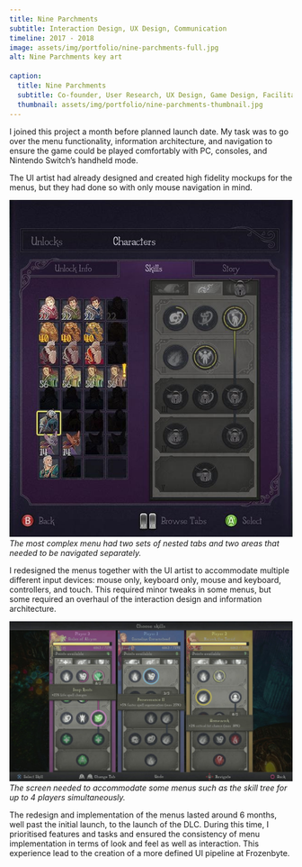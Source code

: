 ```yaml
---
title: Nine Parchments
subtitle: Interaction Design, UX Design, Communication
timeline: 2017 - 2018
image: assets/img/portfolio/nine-parchments-full.jpg
alt: Nine Parchments key art

caption:
  title: Nine Parchments
  subtitle: Co-founder, User Research, UX Design, Game Design, Facilitation, Production
  thumbnail: assets/img/portfolio/nine-parchments-thumbnail.jpg
---
```

I joined this project a month before planned launch date. My task was to go over the menu functionality, information architecture, and navigation to ensure the game could be played comfortably with PC, consoles, and Nintendo Switch’s handheld mode.

The UI artist had already designed and created high fidelity mockups for the menus, but they had done so with only mouse navigation in mind.

<img src="assets/img/portfolio/NineParchments/NineParchments_character_info.png" alt="Screenshot of the character info menu in Nine Parchments" width=600><br><i>The most complex menu had two sets of nested tabs and two areas that needed to be navigated separately.</i>

I redesigned the menus together with the UI artist to accommodate multiple different input devices: mouse only, keyboard only, mouse and keyboard, controllers, and touch. This required minor tweaks in some menus, but some required an overhaul of the interaction design and information architecture.

<img src="assets/img/portfolio/NineParchments/NineParchments_skill_menu_3p.jpg" alt="Screenshot of the skill menu view for three players" width=600><br><i>The screen needed to accommodate some menus such as the skill tree for up to 4 players simultaneously.</I>

The redesign and implementation of the menus lasted around 6 months, well past the initial launch, to the launch of the DLC. During this time, I prioritised features and tasks and ensured the consistency of menu implementation in terms of look and feel as well as interaction. This experience lead to the creation of a more defined UI pipeline at Frozenbyte.